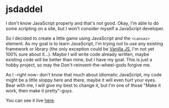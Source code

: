 jsdaddel
========
I don't know JavaScript properly and that's not good. Okay, I'm able to do some scripting on a site, but I won't consider myself a JavaScript developer.

So I decided to create a little game using JavaScript and the `<canvas>` element. As my goal is to learn JavaScript, I'm trying not to use any existing framework or library (the only exception could be [Vanilla JS](http://vanilla-js.com/), I'm not yet 100% sure about it...). Maybe I will write code already written, maybe existing code will be better than mine, but I have my goal. This is just a hobby project, so may the Don't-reinvent-the-wheel-gods forgive me.

As I -right now- don't know that much about idiomatic JavaScript, my code might be a little sloppy here and there, maybe it will even hurt your eyes. Bear with me, I will give my best to change it, but I'm one of those "Make it work, then make it pretty"-guys.

You can see it live [here](http://yveso.github.io/jsdaddel/).